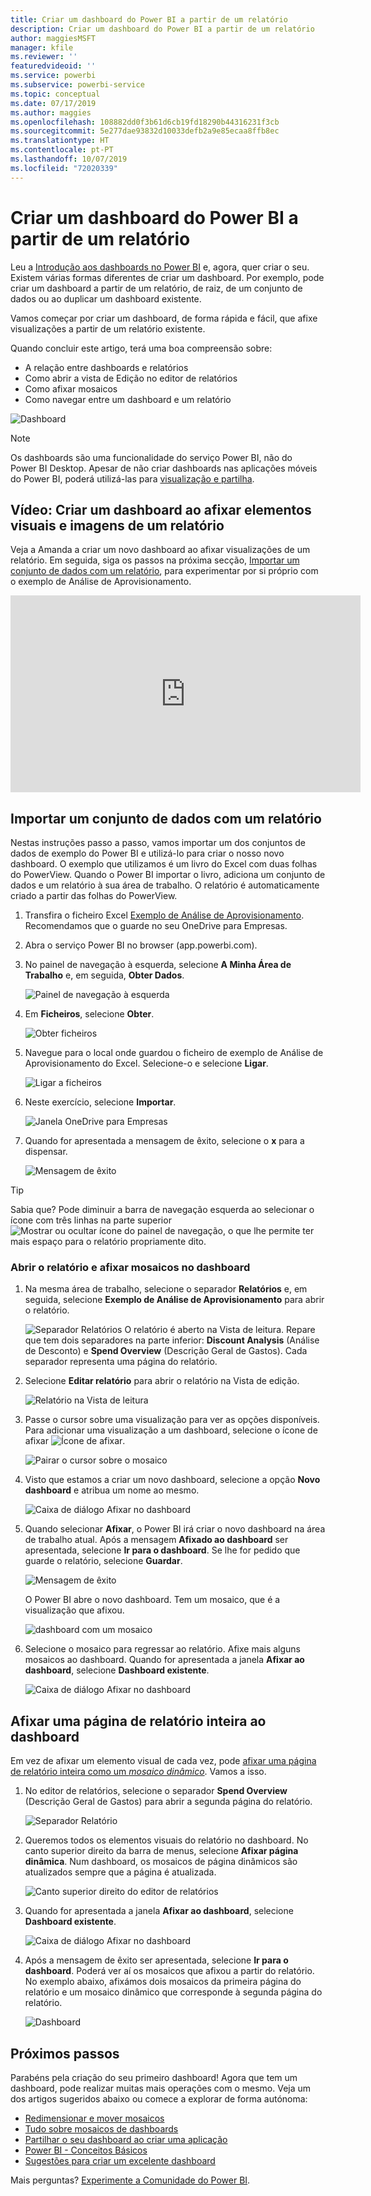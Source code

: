 ```yaml
---
title: Criar um dashboard do Power BI a partir de um relatório
description: Criar um dashboard do Power BI a partir de um relatório
author: maggiesMSFT
manager: kfile
ms.reviewer: ''
featuredvideoid: ''
ms.service: powerbi
ms.subservice: powerbi-service
ms.topic: conceptual
ms.date: 07/17/2019
ms.author: maggies
ms.openlocfilehash: 108882dd0f3b61d6cb19fd18290b44316231f3cb
ms.sourcegitcommit: 5e277dae93832d10033defb2a9e85ecaa8ffb8ec
ms.translationtype: HT
ms.contentlocale: pt-PT
ms.lasthandoff: 10/07/2019
ms.locfileid: "72020339"
---
```

# <a name="create-a-power-bi-dashboard-from-a-report"></a>Criar um dashboard do Power BI a partir de um relatório
Leu a [Introdução aos dashboards no Power BI](service-dashboards.md) e, agora, quer criar o seu. Existem várias formas diferentes de criar um dashboard. Por exemplo, pode criar um dashboard a partir de um relatório, de raiz, de um conjunto de dados ou ao duplicar um dashboard existente.  

Vamos começar por criar um dashboard, de forma rápida e fácil, que afixe visualizações a partir de um relatório existente. 

Quando concluir este artigo, terá uma boa compreensão sobre:
- A relação entre dashboards e relatórios
- Como abrir a vista de Edição no editor de relatórios
- Como afixar mosaicos 
- Como navegar entre um dashboard e um relatório 
 
![Dashboard](media/service-dashboard-create/power-bi-completed-dashboard-small.png)

> [!NOTE] 
> Os dashboards são uma funcionalidade do serviço Power BI, não do Power BI Desktop. Apesar de não criar dashboards nas aplicações móveis do Power BI, poderá utilizá-las para [visualização e partilha](consumer/mobile/mobile-apps-view-dashboard.md).
>
> 

## <a name="video-create-a-dashboard-by-pinning-visuals-and-images-from-a-report"></a>Vídeo: Criar um dashboard ao afixar elementos visuais e imagens de um relatório
Veja a Amanda a criar um novo dashboard ao afixar visualizações de um relatório. Em seguida, siga os passos na próxima secção, [Importar um conjunto de dados com um relatório](#import-a-dataset-with-a-report), para experimentar por si próprio com o exemplo de Análise de Aprovisionamento.
    

<iframe width="560" height="315" src="https://www.youtube.com/embed/lJKgWnvl6bQ" frameborder="0" allowfullscreen></iframe>

## <a name="import-a-dataset-with-a-report"></a>Importar um conjunto de dados com um relatório
Nestas instruções passo a passo, vamos importar um dos conjuntos de dados de exemplo do Power BI e utilizá-lo para criar o nosso novo dashboard. O exemplo que utilizamos é um livro do Excel com duas folhas do PowerView. Quando o Power BI importar o livro, adiciona um conjunto de dados e um relatório à sua área de trabalho. O relatório é automaticamente criado a partir das folhas do PowerView.

1. Transfira o ficheiro Excel [Exemplo de Análise de Aprovisionamento](http://go.microsoft.com/fwlink/?LinkId=529784). Recomendamos que o guarde no seu OneDrive para Empresas.
2. Abra o serviço Power BI no browser (app.powerbi.com).
3. No painel de navegação à esquerda, selecione **A Minha Área de Trabalho** e, em seguida, **Obter Dados**.

    ![Painel de navegação à esquerda](media/service-dashboard-create/power-bi-get-data-new-look.png)
5. Em **Ficheiros**, selecione **Obter**.

   ![Obter ficheiros](media/service-dashboard-create/power-bi-select-files.png)
6. Navegue para o local onde guardou o ficheiro de exemplo de Análise de Aprovisionamento do Excel. Selecione-o e selecione **Ligar**.

   ![Ligar a ficheiros](media/service-dashboard-create/power-bi-connectnew.png)
7. Neste exercício, selecione **Importar**.

    ![Janela OneDrive para Empresas](media/service-dashboard-create/power-bi-import.png)
8. Quando for apresentada a mensagem de êxito, selecione o **x** para a dispensar.

   ![Mensagem de êxito](media/service-dashboard-create/power-bi-view-datasetnew.png)

> [!TIP]
> Sabia que? Pode diminuir a barra de navegação esquerda ao selecionar o ícone com três linhas na parte superior ![Mostrar ou ocultar ícone do painel de navegação](media/service-dashboard-create/power-bi-new-look-hide-nav-pane.png), o que lhe permite ter mais espaço para o relatório propriamente dito.

### <a name="open-the-report-and-pin-tiles-to-your-dashboard"></a>Abrir o relatório e afixar mosaicos no dashboard
1. Na mesma área de trabalho, selecione o separador **Relatórios** e, em seguida, selecione **Exemplo de Análise de Aprovisionamento** para abrir o relatório.

    ![Separador Relatórios](media/service-dashboard-create/power-bi-reports.png) O relatório é aberto na Vista de leitura. Repare que tem dois separadores na parte inferior: **Discount Analysis** (Análise de Desconto) e **Spend Overview** (Descrição Geral de Gastos). Cada separador representa uma página do relatório.

2. Selecione **Editar relatório** para abrir o relatório na Vista de edição.

    ![Relatório na Vista de leitura](media/service-dashboard-create/power-bi-reading-view.png)
3. Passe o cursor sobre uma visualização para ver as opções disponíveis. Para adicionar uma visualização a um dashboard, selecione o ícone de afixar ![Ícone de afixar](media/service-dashboard-create/power-bi-pin-icon.png).

    ![Pairar o cursor sobre o mosaico](media/service-dashboard-create/power-bi-hover.png)
4. Visto que estamos a criar um novo dashboard, selecione a opção **Novo dashboard** e atribua um nome ao mesmo.

    ![Caixa de diálogo Afixar no dashboard](media/service-dashboard-create/power-bi-pin-tile.png)
5. Quando selecionar **Afixar**, o Power BI irá criar o novo dashboard na área de trabalho atual. Após a mensagem **Afixado ao dashboard** ser apresentada, selecione **Ir para o dashboard**. Se lhe for pedido que guarde o relatório, selecione **Guardar**.

    ![Mensagem de êxito](media/service-dashboard-create/power-bi-pin-success.png)

    O Power BI abre o novo dashboard. Tem um mosaico, que é a visualização que afixou.

   ![dashboard com um mosaico](media/service-dashboard-create/power-bi-pinned.png)
7. Selecione o mosaico para regressar ao relatório. Afixe mais alguns mosaicos ao dashboard. Quando for apresentada a janela **Afixar ao dashboard**, selecione **Dashboard existente**.  

   ![Caixa de diálogo Afixar no dashboard](media/service-dashboard-create/power-bi-existing-dashboard.png)

## <a name="pin-an-entire-report-page-to-the-dashboard"></a>Afixar uma página de relatório inteira ao dashboard
Em vez de afixar um elemento visual de cada vez, pode [afixar uma página de relatório inteira como um *mosaico dinâmico*](service-dashboard-pin-live-tile-from-report.md). Vamos a isso.

1. No editor de relatórios, selecione o separador **Spend Overview** (Descrição Geral de Gastos) para abrir a segunda página do relatório.

   ![Separador Relatório](media/service-dashboard-create/power-bi-page-tab.png)

2. Queremos todos os elementos visuais do relatório no dashboard. No canto superior direito da barra de menus, selecione **Afixar página dinâmica**. Num dashboard, os mosaicos de página dinâmicos são atualizados sempre que a página é atualizada.

   ![Canto superior direito do editor de relatórios](media/service-dashboard-create/power-bi-pin-live.png)

3. Quando for apresentada a janela **Afixar ao dashboard**, selecione **Dashboard existente**.

   ![Caixa de diálogo Afixar no dashboard](media/service-dashboard-create/power-bi-pin-live2.png)

4. Após a mensagem de êxito ser apresentada, selecione **Ir para o dashboard**. Poderá ver aí os mosaicos que afixou a partir do relatório. No exemplo abaixo, afixámos dois mosaicos da primeira página do relatório e um mosaico dinâmico que corresponde à segunda página do relatório.

   ![Dashboard](media/service-dashboard-create/power-bi-dashboard.png)

## <a name="next-steps"></a>Próximos passos
Parabéns pela criação do seu primeiro dashboard! Agora que tem um dashboard, pode realizar muitas mais operações com o mesmo. Veja um dos artigos sugeridos abaixo ou comece a explorar de forma autónoma: 

* [Redimensionar e mover mosaicos](service-dashboard-edit-tile.md)
* [Tudo sobre mosaicos de dashboards](service-dashboard-tiles.md)
* [Partilhar o seu dashboard ao criar uma aplicação](service-create-workspaces.md)
* [Power BI - Conceitos Básicos](service-basic-concepts.md)
* [Sugestões para criar um excelente dashboard](service-dashboards-design-tips.md)

Mais perguntas? [Experimente a Comunidade do Power BI](http://community.powerbi.com/).
